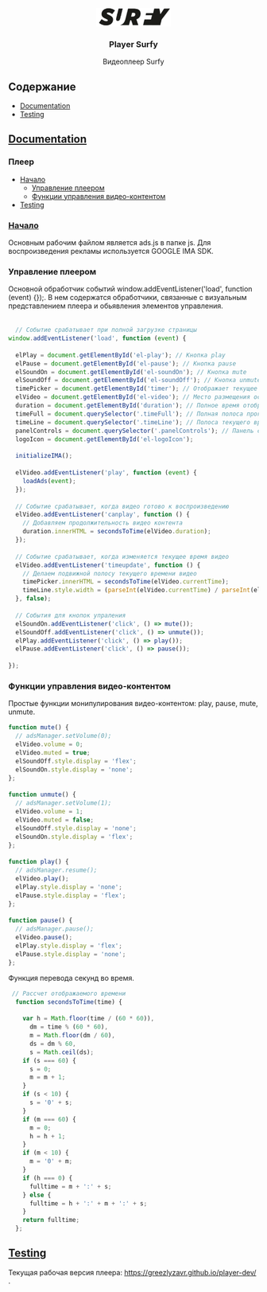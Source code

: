 <p align="center">
   <a>
    <img src="img/surfy_logo.png" width="150">
  </a>
  <h3 align="center">Player Surfy</h3>
  <p align="center">
    Видеоплеер Surfy
    <br>
</p>

## Содержание
- <a href="#documentation">Documentation</a>
- <a href="#testing">Testing</a>

## [Documentation](#documentation)
### Плеер
* <a href="#Beginning">Начало</a>
  + <a href="#playerControl">Управление плеером</a>
  + <a href="#playerControlFunctions">Функции управления видео-контентом</a>
* <a href="#testing">Testing</a>

### [Начало](#Beginning)
Основным рабочим файлом является ads.js в папке js. Для воспроизведения рекламы используется GOOGLE IMA SDK.

### <a name="#playerControl">Управление плеером</a>
Основной обработчик событий window.addEventListener('load', function (event) {});. В нем содержатся обработчики, связанные с визуальным представлением плеера и обьявления элементов управления. 

```js

  // Событие срабатывает при полной загрузке страницы
window.addEventListener('load', function (event) {

  elPlay = document.getElementById('el-play'); // Кнопка play
  elPause = document.getElementById('el-pause'); // Кнопка pause
  elSoundOn = document.getElementById('el-soundOn'); // Кнопка mute
  elSoundOff = document.getElementById('el-soundOff'); // Кнопка unmute
  timePicker = document.getElementById('timer'); // Отображает текущее время проигрования
  elVideo = document.getElementById('el-video'); // Место размещения основного видео
  duration = document.getElementById('duration'); // Полное время отображения времени
  timeFull = document.querySelector('.timeFull'); // Полная полоса прогресса видео
  timeLine = document.querySelector('.timeLine'); // Полоса текущего времени видео
  panelControls = document.querySelector('.panelControls'); // Панель со всеми кнопками
  logoIcon = document.getElementById('el-logoIcon');

  initializeIMA();

  elVideo.addEventListener('play', function (event) {
    loadAds(event);
  });

  // Событие срабатывает, когда видео готово к воспроизведению
  elVideo.addEventListener('canplay', function () {
    // Добавляем продолжительность видео контента
    duration.innerHTML = secondsToTime(elVideo.duration);
  });

  // Событие срабатывает, когда изменяется текущее время видео
  elVideo.addEventListener('timeupdate', function () {
    // Делаем подвижной полосу текущего времени видео
    timePicker.innerHTML = secondsToTime(elVideo.currentTime);
    timeLine.style.width = (parseInt(elVideo.currentTime) / parseInt(elVideo.duration)) * 100 + '%';
  }, false);

  // События для кнопок упраления
  elSoundOn.addEventListener('click', () => mute());
  elSoundOff.addEventListener('click', () => unmute());
  elPlay.addEventListener('click', () => play());
  elPause.addEventListener('click', () => pause());

});
```

### <a name="#playerControlFunctions">Функции управления видео-контентом</a>
Простые функции монипулирования видео-контентом: play, pause, mute, unmute.
```js
function mute() {
  // adsManager.setVolume(0); 
  elVideo.volume = 0;
  elVideo.muted = true;
  elSoundOff.style.display = 'flex';
  elSoundOn.style.display = 'none';
};

function unmute() {
  // adsManager.setVolume(1);
  elVideo.volume = 1;
  elVideo.muted = false;
  elSoundOff.style.display = 'none';
  elSoundOn.style.display = 'flex';
};

function play() {
  // adsManager.resume();
  elVideo.play();
  elPlay.style.display = 'none';
  elPause.style.display = 'flex';
};

function pause() {
  // adsManager.pause();
  elVideo.pause();
  elPlay.style.display = 'flex';
  elPause.style.display = 'none';
};
```

Функция перевода секунд во время.
```js
 // Рассчет отображаемого времени
  function secondsToTime(time) {

    var h = Math.floor(time / (60 * 60)),
      dm = time % (60 * 60),
      m = Math.floor(dm / 60),
      ds = dm % 60,
      s = Math.ceil(ds);
    if (s === 60) {
      s = 0;
      m = m + 1;
    }
    if (s < 10) {
      s = '0' + s;
    }
    if (m === 60) {
      m = 0;
      h = h + 1;
    }
    if (m < 10) {
      m = '0' + m;
    }
    if (h === 0) {
      fulltime = m + ':' + s;
    } else {
      fulltime = h + ':' + m + ':' + s;
    }
    return fulltime;
  };

```

## [Testing](#Testing)
Текущая рабочая версия плеера: https://greezlyzavr.github.io/player-dev/ .


